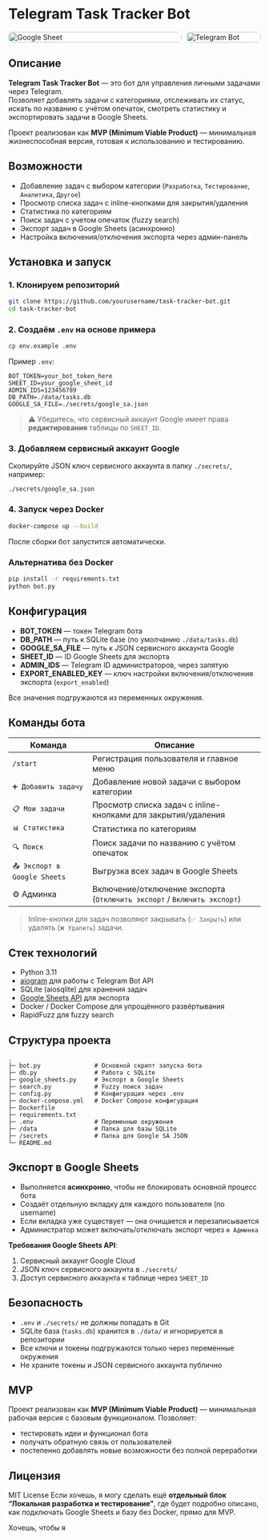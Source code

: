 # Telegram Task Tracker Bot

<div style="display: flex; align-items: flex-start; gap: 10px;">
  <div style="flex: 7;">
    <img src="https://i.ibb.co/cX3TxkYC/image.png" alt="Google Sheet" style="width: 100%; border-radius: 8px;" />
  </div>
  <div style="flex: 3;">
    <img src="https://i.ibb.co/Q7Gr2NW8/image.png" alt="Telegram Bot" style="width: 100%; border-radius: 8px;" />
  </div>
</div>

## Описание

**Telegram Task Tracker Bot** — это бот для управления личными задачами через Telegram.  
Позволяет добавлять задачи с категориями, отслеживать их статус, искать по названию с учётом опечаток, смотреть статистику и экспортировать задачи в Google Sheets.  

Проект реализован как **MVP (Minimum Viable Product)** — минимальная жизнеспособная версия, готовая к использованию и тестированию.

## Возможности

- Добавление задач с выбором категории (`Разработка`, `Тестирование`, `Аналитика`, `Другое`)  
- Просмотр списка задач с inline-кнопками для закрытия/удаления  
- Статистика по категориям  
- Поиск задач с учетом опечаток (fuzzy search)  
- Экспорт задач в Google Sheets (асинхронно)  
- Настройка включения/отключения экспорта через админ-панель  

## Установка и запуск

### 1. Клонируем репозиторий
```bash
git clone https://github.com/yourusername/task-tracker-bot.git
cd task-tracker-bot
````

### 2. Создаём `.env` на основе примера

```bash
cp env.example .env
```

Пример `.env`:

```
BOT_TOKEN=your_bot_token_here
SHEET_ID=your_google_sheet_id
ADMIN_IDS=123456789
DB_PATH=./data/tasks.db
GOOGLE_SA_FILE=./secrets/google_sa.json
```

> ⚠️ Убедитесь, что сервисный аккаунт Google имеет права **редактирования** таблицы по `SHEET_ID`.

### 3. Добавляем сервисный аккаунт Google

Скопируйте JSON ключ сервисного аккаунта в папку `./secrets/`, например:

```
./secrets/google_sa.json
```

### 4. Запуск через Docker

```bash
docker-compose up --build
```

После сборки бот запустится автоматически.

### Альтернатива без Docker

```bash
pip install -r requirements.txt
python bot.py
```

## Конфигурация

* **BOT\_TOKEN** — токен Telegram бота
* **DB\_PATH** — путь к SQLite базе (по умолчанию `./data/tasks.db`)
* **GOOGLE\_SA\_FILE** — путь к JSON сервисного аккаунта Google
* **SHEET\_ID** — ID Google Sheets для экспорта
* **ADMIN\_IDS** — Telegram ID администраторов, через запятую
* **EXPORT\_ENABLED\_KEY** — ключ настройки включения/отключения экспорта (`export_enabled`)

Все значения подгружаются из переменных окружения.

## Команды бота

| Команда                      | Описание                                                                 |
| ---------------------------- | ------------------------------------------------------------------------ |
| `/start`                     | Регистрация пользователя и главное меню                                  |
| `➕ Добавить задачу`          | Добавление новой задачи с выбором категории                              |
| `📋 Мои задачи`              | Просмотр списка задач с inline-кнопками для закрытия/удаления            |
| `📊 Статистика`              | Статистика по категориям                                                 |
| `🔍 Поиск`                   | Поиск задачи по названию с учётом опечаток                               |
| `📤 Экспорт в Google Sheets` | Выгрузка всех задач в Google Sheets                                      |
| ⚙️ Админка                   | Включение/отключение экспорта (`Отключить экспорт` / `Включить экспорт`) |

> Inline-кнопки для задач позволяют закрывать (`✅ Закрыть`) или удалять (`❌ Удалить`) задачи.

## Стек технологий

* Python 3.11
* [aiogram](https://docs.aiogram.dev/) для работы с Telegram Bot API
* SQLite (aiosqlite) для хранения задач
* [Google Sheets API](https://developers.google.com/sheets/api) для экспорта
* Docker / Docker Compose для упрощённого развёртывания
* RapidFuzz для fuzzy search

## Структура проекта

```
.
├─ bot.py               # Основной скрипт запуска бота
├─ db.py                # Работа с SQLite
├─ google_sheets.py     # Экспорт в Google Sheets
├─ search.py            # Fuzzy поиск задач
├─ config.py            # Конфигурация через .env
├─ docker-compose.yml   # Docker Compose конфигурация
├─ Dockerfile
├─ requirements.txt
├─ .env                 # Переменные окружения
├─ /data                # Папка для базы SQLite
├─ /secrets             # Папка для Google SA JSON
└─ README.md
```

## Экспорт в Google Sheets

* Выполняется **асинхронно**, чтобы не блокировать основной процесс бота
* Создаёт отдельную вкладку для каждого пользователя (по username)
* Если вкладка уже существует — она очищается и перезаписывается
* Администратор может включать/отключать экспорт через `⚙️ Админка`

**Требования Google Sheets API**:

1. Сервисный аккаунт Google Cloud
2. JSON ключ сервисного аккаунта в `./secrets/`
3. Доступ сервисного аккаунта к таблице через `SHEET_ID`

## Безопасность

* `.env` и `./secrets/` не должны попадать в Git
* SQLite база (`tasks.db`) хранится в `./data/` и игнорируется в репозитории
* Все ключи и токены подгружаются только через переменные окружения
* Не храните токены и JSON сервисного аккаунта публично

## MVP

Проект реализован как **MVP (Minimum Viable Product)** — минимальная рабочая версия с базовым функционалом.
Позволяет:

* тестировать идеи и функционал бота
* получать обратную связь от пользователей
* постепенно добавлять новые возможности без полной переработки

## Лицензия

MIT License
Если хочешь, я могу сделать ещё **отдельный блок “Локальная разработка и тестирование”**, где будет подробно описано, как подключать Google Sheets и базу без Docker, прямо для MVP.  

Хочешь, чтобы я 
